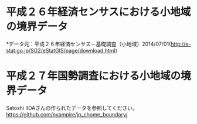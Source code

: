 # 平成２６年経済センサスにおける小地域の境界データ
*データ元：平成２６年経済センサス－基礎調査（小地域）2014/07/01(http://e-stat.go.jp/SG2/eStatGIS/page/download.html)


# 平成２７年国勢調査における小地域の境界データ
Satoshi IIDAさんの作られたデータを参照してください。https://github.com/nyampire/jp_chome_boundary/
